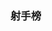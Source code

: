 ### 射手榜

<GoalRank rank="1" name="姆巴佩" state="fr" goals="3" />
<GoalRank rank="1" name="瓦伦西亚" state="ec" goals="3" />
<GoalRank rank="1" name="加克波" state="nl" goals="3" />
<GoalRank rank="1" name="拉什福德" state="gb-eng" goals="3" />

<GoalRank rank="5" name="萨卡" state="gb-eng" goals="2" />
<GoalRank rank="5" name="塔雷米" state="ir" goals="2" />
<GoalRank rank="5" name="吉鲁" state="fr" goals="2" />
<GoalRank rank="5" name="托雷斯" state="es" goals="2" />
<GoalRank rank="5" name="理查利森" state="br" goals="2" />
<GoalRank rank="5" name="梅西" state="ar" goals="2" />
<GoalRank rank="5" name="克拉马里奇" state="hr" goals="2" />
<GoalRank rank="5" name="莫拉塔" state="es" goals="2" />
<GoalRank rank="5" name="库杜斯" state="gh" goals="2" />
<GoalRank rank="5" name="曹圭成" state="kr" goals="2" />
<GoalRank rank="5" name="费尔南德斯" state="pt" goals="2" />
<GoalRank rank="5" name="多萨里" state="sa" goals="2" />

<GoalRank rank="17" name="贝林厄姆" state="gb-eng" goals="1" />
<GoalRank rank="17" name="斯特林" state="gb-eng" goals="1" />
<GoalRank rank="17" name="格拉利什" state="gb-eng" goals="1" />
<GoalRank rank="17" name="加克波" state="nl" goals="1" />
<GoalRank rank="17" name="克拉森" state="nl" goals="1" />
<GoalRank rank="17" name="维阿" state="us" goals="1" />
<GoalRank rank="17" name="贝尔" state="gb-wls" goals="1" />
<GoalRank rank="17" name="谢赫里" state="sa" goals="1" />
<GoalRank rank="17" name="拉比奥" state="fr" goals="1" />
<GoalRank rank="17" name="古德温" state="fr" goals="1" />
<GoalRank rank="17" name="京多安" state="de" goals="1" />
<GoalRank rank="17" name="堂安律" state="jp" goals="1" />
<GoalRank rank="17" name="浅野拓磨" state="jp" goals="1" />
<GoalRank rank="17" name="奥尔默" state="es" goals="1" />
<GoalRank rank="17" name="阿森西奥" state="es" goals="1" />
<GoalRank rank="17" name="加维拉" state="es" goals="1" />
<GoalRank rank="17" name="索莱尔" state="es" goals="1" />

<GoalRank rank="17" name="巴舒亚伊" state="be" goals="1" />
<GoalRank rank="17" name="恩博洛" state="ch" goals="1" />
<GoalRank rank="17" name="罗纳尔多" state="pt" goals="1" />
<GoalRank rank="17" name="菲利克斯" state="pt" goals="1" />
<GoalRank rank="17" name="莱昂" state="pt" goals="1" />
<GoalRank rank="17" name="阿尤" state="gh" goals="1" />
<GoalRank rank="17" name="布卡里" state="gh" goals="1" />
<GoalRank rank="17" name="切什米" state="ir" goals="1" />
<GoalRank rank="17" name="雷扎伊安" state="ir" goals="1" />
<GoalRank rank="17" name="蒙塔里" state="qa" goals="1" />
<GoalRank rank="17" name="迪亚" state="sn" goals="1" />
<GoalRank rank="17" name="迪德希欧" state="sn" goals="1" />
<GoalRank rank="17" name="迪昂" state="sn" goals="1" />
<GoalRank rank="17" name="杜克" state="au" goals="1" />
<GoalRank rank="17" name="泽林斯基" state="pl" goals="1" />
<GoalRank rank="17" name="莱万多夫斯基" state="pl" goals="1" />
<GoalRank rank="17" name="克里斯滕森" state="dk" goals="1" />
<GoalRank rank="17" name="费尔南德斯" state="mx" goals="1" />
<GoalRank rank="17" name="富勒" state="cr" goals="1" />
<GoalRank rank="17" name="赛斯" state="ma" goals="1" />
<GoalRank rank="17" name="阿布赫拉尔" state="ma" goals="1" />
<GoalRank rank="17" name="里瓦亚" state="hr" goals="1" />
<GoalRank rank="17" name="马耶尔" state="hr" goals="1" />
<GoalRank rank="17" name="戴维斯" state="ca" goals="1" />
<GoalRank rank="17" name="菲尔克鲁格" state="de" goals="1" />
<GoalRank rank="17" name="卡斯特莱托" state="cm" goals="1" />
<GoalRank rank="17" name="巴布巴卡尔" state="cm" goals="1" />
<GoalRank rank="17" name="艾里克" state="cm" goals="1" />
<GoalRank rank="17" name="帕夫洛维奇" state="rs" goals="1" />
<GoalRank rank="17" name="萨维奇" state="rs" goals="1" />
<GoalRank rank="17" name="米特罗维奇" state="rs" goals="1" />
<GoalRank rank="17" name="萨利苏" state="gh" goals="1" />
<GoalRank rank="17" name="卡塞米罗" state="br" goals="1" />
<GoalRank rank="17" name="德容" state="nl" goals="1" />
<GoalRank rank="17" name="凯塞多" state="ec" goals="1" />
<GoalRank rank="17" name="萨尔" state="sn" goals="1" />
<GoalRank rank="17" name="库利巴利" state="sn" goals="1" />
<GoalRank rank="17" name="福登" state="gb-eng" goals="1" />
<GoalRank rank="17" name="普利西奇" state="us" goals="1" />
<GoalRank rank="17" name="哈兹里" state="tn" goals="1" />
<GoalRank rank="17" name="莱基" state="au" goals="1" />
<GoalRank rank="17" name="马卡利斯特" state="ar" goals="1" />
<GoalRank rank="17" name="阿尔瓦雷斯" state="ar" goals="1" />
<GoalRank rank="17" name="马丁" state="mx" goals="1" />
<GoalRank rank="17" name="查维斯" state="mx" goals="1" />
